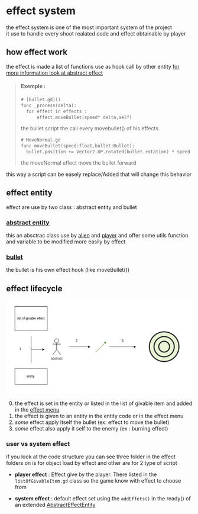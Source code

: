# effect system
the effect system is one of the most important system of the project  
it use to handle every shoot realated code and effect obtainable by player  

## how effect work
the effect is made a list of functions use as hook call by other entity [for more information look at abstract effect](<abstract effect.md>)

>#### Exemple :
> ```gdscript
># [bullet.gd]()
>func _process(delta):
>	for effect in effects :
>		effect.moveBullet(speed* delta,self)
>```
> the bullet script the call every movebullet() of his effects
>```gdscript
># MoveNormal.gd
>func moveBullet(speed:float,bullet:Bullet):
>	bullet.position += Vector2.UP.rotated(bullet.rotation) * speed
>
>```
> the moveNormal effect move the bullet forward  

this way a script can be easely replace/Added that will change this behavior

## effect entity
effect are use by two class : abstract entity and bullet
### [abstract entity](<abstract effect.md>) 
this an absctrac class use by [alien]() and [player]() and offer some utils function and variable to be modified more easily by effect
### [bullet]()
the bullet is his own effect hook (like moveBullet())

## effect lifecycle
![](../../../asset/effect_system.png)

0. the effect is set in the entity or listed in the list of givable item and added in the [effect menu]()
1. the effect is given to an entity in the entity code or in the effect menu
2. *some* effect apply itself the bullet (ex: effect to move the bullet)
3. *some* effect also apply it self to the enemy (ex : burning effect)

### user vs system effect
if you look at the code structure you can see three folder in the effect folders on is for object load by effect and other are for 2 type of script
- **player effect** : Effect give by the player. There listed in the `listOfGivableItem.gd` class so the game know with effect to choose from

- **system effect** : default effect set using the `addEffets()` in the ready() of an extended [AbstractEffectEntity]()